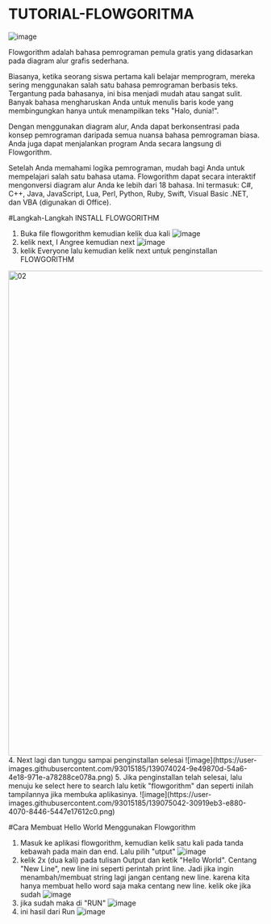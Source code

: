 # TUTORIAL-FLOWGORITMA

![image](https://user-images.githubusercontent.com/93015185/139071100-499698ef-a072-4bcb-ad68-69379871964c.png)

Flowgorithm adalah bahasa pemrograman pemula gratis yang didasarkan pada diagram alur grafis sederhana.

Biasanya, ketika seorang siswa pertama kali belajar memprogram, mereka sering menggunakan salah satu bahasa pemrograman berbasis teks. Tergantung pada bahasanya, ini bisa menjadi mudah atau sangat sulit. Banyak bahasa mengharuskan Anda untuk menulis baris kode yang membingungkan hanya untuk menampilkan teks "Halo, dunia!".

Dengan menggunakan diagram alur, Anda dapat berkonsentrasi pada konsep pemrograman daripada semua nuansa bahasa pemrograman biasa. Anda juga dapat menjalankan program Anda secara langsung di Flowgorithm.

Setelah Anda memahami logika pemrograman, mudah bagi Anda untuk mempelajari salah satu bahasa utama. Flowgorithm dapat secara interaktif mengonversi diagram alur Anda ke lebih dari 18 bahasa. Ini termasuk: C#, C++, Java, JavaScript, Lua, Perl, Python, Ruby, Swift, Visual Basic .NET, dan VBA (digunakan di Office).

#Langkah-Langkah INSTALL FLOWGORITHM

1. Buka file flowgorithm kemudian kelik dua kali
![image](https://user-images.githubusercontent.com/93015185/139072499-0cb18259-67a0-487f-944c-aa96be73bbd1.png)
2. kelik next, I Angree kemudian next
![image](https://user-images.githubusercontent.com/93015185/139073047-ace19ac1-b436-4333-97fc-7a3ce062291a.png)
3. kelik Everyone lalu kemudian kelik next untuk penginstallan FLOWGORITHM
<img width="960" alt="02" src="https://user-images.githubusercontent.com/93015185/139073560-2a8022a1-1d08-4c87-9299-37fe9d5c1436.png">
4. Next lagi dan tunggu sampai penginstallan selesai
![image](https://user-images.githubusercontent.com/93015185/139074024-9e49870d-54a6-4e18-971e-a78288ce078a.png)
5. Jika penginstallan telah selesai, lalu menuju ke select here to search lalu ketik "flowgorithm" dan seperti inilah tampilannya jika membuka aplikasinya.
![image](https://user-images.githubusercontent.com/93015185/139075042-30919eb3-e880-4070-8446-5447e17612c0.png)

#Cara Membuat Hello World Menggunakan Flowgorithm

1. Masuk ke aplikasi flowgorithm, kemudian kelik satu kali pada tanda kebawah pada main dan end. Lalu pilih "utput"
![image](https://user-images.githubusercontent.com/93015185/139077207-482fdac6-69fa-408d-9783-b1394a4aacd5.png)
2. kelik 2x (dua kali) pada tulisan Output dan ketik "Hello World". Centang "New Line", new line ini seperti perintah print line. Jadi jika ingin menambah/membuat string lagi jangan centang new line. karena kita hanya membuat hello word saja maka centang new line. kelik oke jika sudah
![image](https://user-images.githubusercontent.com/93015185/139078952-375645b2-4a05-492f-ab27-2ed81d722c6d.png)
3. jika sudah maka di "RUN"
![image](https://user-images.githubusercontent.com/93015185/139079199-f3bfd3d1-eca4-4160-83cd-a8b53c655aff.png)
4. ini hasil dari Run
![image](https://user-images.githubusercontent.com/93015185/139079355-069b1c13-dfd1-4cb2-807e-55e7c5dddccd.png)
